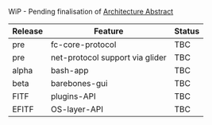 WiP - Pending finalisation of [Architecture Abstract](https://github.com/rootnoob/flexi-chains/blob/main/gen0-design-abstract.md)

| Release | Feature                         | Status |
|---------|---------------------------------|--------|
| pre     | fc-core-protocol                | TBC    |
| pre     | net-protocol support via glider | TBC    |
| alpha   | bash-app                        | TBC    |
| beta    | barebones-gui                   | TBC    |
| FITF    | plugins-API                     | TBC    |
| EFITF   | OS-layer-API                    | TBC    |
